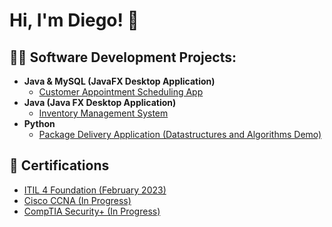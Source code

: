 <h1>Hi, I'm Diego! 👋 </h1>

<h2>👨‍💻 Software Development Projects:</h2>

- <b>Java & MySQL (JavaFX Desktop Application)</b>
  - [Customer Appointment Scheduling App](https://github.com/diegoshogun/AppointmentSchedulingApp.git)
- <b>Java (Java FX Desktop Application)</b>
  - [Inventory Management System](https://github.com/diegoshogun/InventoryManagementApp.git)
- <b>Python</b>
  - [Package Delivery Application (Datastructures and Algorithms Demo)](https://github.com/diegoshogun/PackageDeliverySimulatorCLI.git)

<h2>📜 Certifications </h2>

  - [ITIL 4 Foundation (February 2023)](https://www.axelos.com/certifications/itil-service-management/itil-4-foundation)
  - [Cisco CCNA (In Progress)](https://www.cisco.com/c/en/us/training-events/training-certifications/certifications/associate/ccna.html)
  - [CompTIA Security+ (In Progress)](https://www.comptia.org/certifications/security)


<!--
<h2> 🤳 Connect with me:</h2>

[<img align="left" alt="DiegoRodriguez | LinkedIn" width="22px" src="https://cdn.jsdelivr.net/npm/simple-icons@v3/icons/linkedin.svg" />][linkedin]

[linkedin]: https://www.linkedin.com/in/diegorodriguez-/
-->
